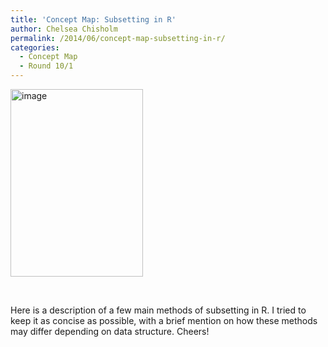 ```yaml
---
title: 'Concept Map: Subsetting in R'
author: Chelsea Chisholm
permalink: /2014/06/concept-map-subsetting-in-r/
categories:
  - Concept Map
  - Round 10/1
---
```

[<img class="alignnone size-medium wp-image-7791" alt="image" src="http://teaching.software-carpentry.org/wp-content/uploads/2014/06/image-e1403100396113-212x300.jpg" width="212" height="300" />][1]

&nbsp;

Here is a description of a few main methods of subsetting in R. I tried to keep it as concise as possible, with a brief mention on how these methods may differ depending on data structure. Cheers!

 [1]: http://teaching.software-carpentry.org/wp-content/uploads/2014/06/image-e1403100396113.jpg
